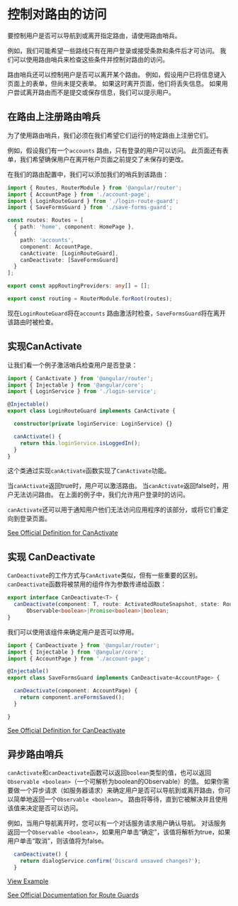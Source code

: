 # 控制对路由的访问

要控制用户是否可以导航到或离开指定路由，请使用路由哨兵。

例如，我们可能希望一些路线只有在用户登录或接受条款和条件后才可访问。 我们可以使用路由哨兵来检查这些条件并控制对路由的访问。

路由哨兵还可以控制用户是否可以离开某个路由。 例如，假设用户已将信息键入页面上的表单，但尚未提交表单。 如果这时离开页面，他们将丢失信息。 如果用户尝试离开路由而不是提交或保存信息，我们可以提示用户。

## 在路由上注册路由哨兵

为了使用路由哨兵，我们必须在我们希望它们运行的特定路由上注册它们。

例如，假设我们有一个`accounts` 路由，只有登录的用户可以访问。 此页面还有表单，我们希望确保用户在离开帐户页面之前提交了未保存的更改。

在我们的路由配置中，我们可以添加我们的哨兵到该路由：

```typescript
import { Routes, RouterModule } from '@angular/router';
import { AccountPage } from './account-page';
import { LoginRouteGuard } from './login-route-guard';
import { SaveFormsGuard } from './save-forms-guard';

const routes: Routes = [
  { path: 'home', component: HomePage },
  {
    path: 'accounts',
    component: AccountPage,
    canActivate: [LoginRouteGuard],
    canDeactivate: [SaveFormsGuard]
  }
];

export const appRoutingProviders: any[] = [];

export const routing = RouterModule.forRoot(routes);
```

现在`LoginRouteGuard`将在`accounts` 路由激活时检查，`SaveFormsGuard`将在离开该路由时被检查。

## 实现CanActivate

让我们看一个例子激活哨兵检查用户是否登录：

```typescript
import { CanActivate } from '@angular/router';
import { Injectable } from '@angular/core';
import { LoginService } from './login-service';

@Injectable()
export class LoginRouteGuard implements CanActivate {

  constructor(private loginService: LoginService) {}

  canActivate() {
    return this.loginService.isLoggedIn();
  }
}
```

这个类通过实现`canActivate`函数实现了`CanActivate`功能。

当`canActivate`返回true时，用户可以激活路由。 当`canActivate`返回false时，用户无法访问路由。 在上面的例子中，我们允许用户登录时的访问。

`canActivate`还可以用于通知用户他们无法访问应用程序的该部分，或将它们重定向到登录页面。

[See Official Definition for CanActivate](https://angular.io/docs/ts/latest/api/router/index/CanActivate-interface.html)

## 实现 CanDeactivate

`CanDeactivate`的工作方式与`CanActivate`类似，但有一些重要的区别。 `canDeactivate`函数将被禁用的组件作为参数传递给函数：

```typescript
export interface CanDeactivate<T> {
  canDeactivate(component: T, route: ActivatedRouteSnapshot, state: RouterStateSnapshot):
      Observable<boolean>|Promise<boolean>|boolean;
}
```

我们可以使用该组件来确定用户是否可以停用。

```typescript
import { CanDeactivate } from '@angular/router';
import { Injectable } from '@angular/core';
import { AccountPage } from './account-page';

@Injectable()
export class SaveFormsGuard implements CanDeactivate<AccountPage> {

  canDeactivate(component: AccountPage) {
    return component.areFormsSaved();
  }

}
```

[See Official Definition for CanDeactivate](https://angular.io/docs/ts/latest/api/router/index/CanDeactivate-interface.html)

## 异步路由哨兵

`canActivate`和`canDeactivate`函数可以返回`boolean`类型的值，也可以返回`Observable <boolean>`（一个可解析为boolean的Observable）的值。 如果你需要做一个异步请求（如服务器请求）来确定用户是否可以导航到或离开路由，你可以简单地返回一个`Observable <boolean>`。 路由将等待，直到它被解决并且使用该值来决定是否可以访问。

例如，当用户导航离开时，您可以有一个对话服务请求用户确认导航。 对话服务返回一个`Observable <boolean>`，如果用户单击“确定”，该值将解析为true，如果用户单击“取消”，则该值将为false。

```typescript
  canDeactivate() {
    return dialogService.confirm('Discard unsaved changes?');
  }
```

[View Example](http://plnkr.co/edit/w1NCkGs0Tv5TjivYMdvt?p=preview)

[See Official Documentation for Route Guards](https://angular.io/docs/ts/latest/guide/router.html#!#guards)